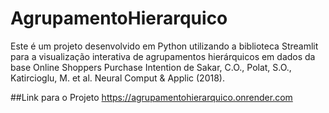 # AgrupamentoHierarquico
Este é um projeto desenvolvido em Python utilizando a biblioteca Streamlit para a visualização interativa de agrupamentos hierárquicos em dados da base Online Shoppers Purchase Intention de Sakar, C.O., Polat, S.O., Katircioglu, M. et al. Neural Comput &amp; Applic (2018).

##Link para o Projeto 
https://agrupamentohierarquico.onrender.com
